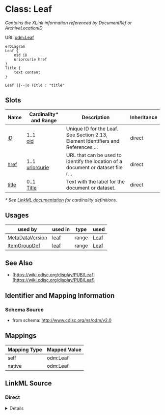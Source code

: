 # Class: Leaf

_Contains the XLink information referenced by DocumentRef or ArchiveLocationID_




URI: [odm:Leaf](http://www.cdisc.org/ns/odm/v2.0/Leaf)


```mermaid
erDiagram
Leaf {
    oid iD  
    uriorcurie href  
}
Title {
    text content  
}

Leaf ||--|o Title : "title"

```



<!-- no inheritance hierarchy -->


## Slots

| Name | Cardinality* and Range | Description | Inheritance |
| ---  | --- | --- | --- |
| [iD](iD.md) | 1..1 <br/> [oid](oid.md) | Unique ID for the Leaf. See Section 2.13, Element Identifiers and References ... | direct |
| [href](href.md) | 1..1 <br/> [uriorcurie](uriorcurie.md) | URL that can be used to identify the location of a document or dataset file r... | direct |
| [title](title.md) | 0..1 <br/> [Title](Title.md) | Text with the label for the document or dataset. | direct |

_* See [LinkML documentation](https://linkml.io/linkml/schemas/slots.html#slot-cardinality) for cardinality definitions._




## Usages

| used by | used in | type | used |
| ---  | --- | --- | --- |
| [MetaDataVersion](MetaDataVersion.md) | [leaf](leaf.md) | range | [Leaf](Leaf.md) |
| [ItemGroupDef](ItemGroupDef.md) | [leaf](leaf.md) | range | [Leaf](Leaf.md) |






## See Also

* [https://wiki.cdisc.org/display/PUB/Leaf](https://wiki.cdisc.org/display/PUB/Leaf)

## Identifier and Mapping Information







### Schema Source


* from schema: http://www.cdisc.org/ns/odm/v2.0





## Mappings

| Mapping Type | Mapped Value |
| ---  | ---  |
| self | odm:Leaf |
| native | odm:Leaf |





## LinkML Source

<!-- TODO: investigate https://stackoverflow.com/questions/37606292/how-to-create-tabbed-code-blocks-in-mkdocs-or-sphinx -->

### Direct

<details>
```yaml
name: Leaf
description: Contains the XLink information referenced by DocumentRef or ArchiveLocationID
from_schema: http://www.cdisc.org/ns/odm/v2.0
see_also:
- https://wiki.cdisc.org/display/PUB/Leaf
rank: 1000
slots:
- iD
- href
- title
slot_usage:
  iD:
    name: iD
    description: 'Unique ID for the Leaf. See Section 2.13, Element Identifiers and
      References , for OID considerations. Business Rule: Leaf ID attributes must
      be unique within the ODM document (i.e., there can be no 2 Leaf elements with
      the same ID attribute).'
    comments:
    - 'Required

      enum values: The Leaf ID is based on the XML xs:ID datatype, which is a Non-Colonized
      Name; therefore, ID attributes must start with either a letter or underscore
      (_), and may contain only letters, digits, underscores, hyphens and periods.'
    domain_of:
    - Leaf
    - Signature
    - Annotation
    range: oid
    required: true
  href:
    name: href
    description: 'URL that can be used to identify the location of a document or dataset
      file relative to the folder containing the ODM file. If the file is not located
      in the same folder as the ODM file, a relative file path should be included.
      Business Rule: For regulatory submissions to the FDA, the locations specified
      have to conform to locations allowed in the eCTD, in the Technical Conformance
      Guide for the relevant regulatory authority and the study data specifications.'
    comments:
    - 'Required

      range: xsd:anyURI'
    domain_of:
    - Leaf
    - Include
    - ExternalCodeLib
    - Image
    - Coding
    range: uriorcurie
    required: true
  title:
    name: title
    description: Text with the label for the document or dataset.
    domain_of:
    - PDFPageRef
    - Leaf
    range: Title
    maximum_cardinality: 1
class_uri: odm:Leaf

```
</details>

### Induced

<details>
```yaml
name: Leaf
description: Contains the XLink information referenced by DocumentRef or ArchiveLocationID
from_schema: http://www.cdisc.org/ns/odm/v2.0
see_also:
- https://wiki.cdisc.org/display/PUB/Leaf
rank: 1000
slot_usage:
  iD:
    name: iD
    description: 'Unique ID for the Leaf. See Section 2.13, Element Identifiers and
      References , for OID considerations. Business Rule: Leaf ID attributes must
      be unique within the ODM document (i.e., there can be no 2 Leaf elements with
      the same ID attribute).'
    comments:
    - 'Required

      enum values: The Leaf ID is based on the XML xs:ID datatype, which is a Non-Colonized
      Name; therefore, ID attributes must start with either a letter or underscore
      (_), and may contain only letters, digits, underscores, hyphens and periods.'
    domain_of:
    - Leaf
    - Signature
    - Annotation
    range: oid
    required: true
  href:
    name: href
    description: 'URL that can be used to identify the location of a document or dataset
      file relative to the folder containing the ODM file. If the file is not located
      in the same folder as the ODM file, a relative file path should be included.
      Business Rule: For regulatory submissions to the FDA, the locations specified
      have to conform to locations allowed in the eCTD, in the Technical Conformance
      Guide for the relevant regulatory authority and the study data specifications.'
    comments:
    - 'Required

      range: xsd:anyURI'
    domain_of:
    - Leaf
    - Include
    - ExternalCodeLib
    - Image
    - Coding
    range: uriorcurie
    required: true
  title:
    name: title
    description: Text with the label for the document or dataset.
    domain_of:
    - PDFPageRef
    - Leaf
    range: Title
    maximum_cardinality: 1
attributes:
  iD:
    name: iD
    description: 'Unique ID for the Leaf. See Section 2.13, Element Identifiers and
      References , for OID considerations. Business Rule: Leaf ID attributes must
      be unique within the ODM document (i.e., there can be no 2 Leaf elements with
      the same ID attribute).'
    comments:
    - 'Required

      enum values: The Leaf ID is based on the XML xs:ID datatype, which is a Non-Colonized
      Name; therefore, ID attributes must start with either a letter or underscore
      (_), and may contain only letters, digits, underscores, hyphens and periods.'
    from_schema: http://www.cdisc.org/ns/odm/v2.0
    rank: 1000
    identifier: true
    alias: iD
    owner: Leaf
    domain_of:
    - Leaf
    - Signature
    - Annotation
    range: oid
    required: true
  href:
    name: href
    description: 'URL that can be used to identify the location of a document or dataset
      file relative to the folder containing the ODM file. If the file is not located
      in the same folder as the ODM file, a relative file path should be included.
      Business Rule: For regulatory submissions to the FDA, the locations specified
      have to conform to locations allowed in the eCTD, in the Technical Conformance
      Guide for the relevant regulatory authority and the study data specifications.'
    comments:
    - 'Required

      range: xsd:anyURI'
    from_schema: http://www.cdisc.org/ns/odm/v2.0
    rank: 1000
    alias: href
    owner: Leaf
    domain_of:
    - Leaf
    - Include
    - ExternalCodeLib
    - Image
    - Coding
    range: uriorcurie
    required: true
  title:
    name: title
    description: Text with the label for the document or dataset.
    from_schema: http://www.cdisc.org/ns/odm/v2.0
    rank: 1000
    identifier: false
    alias: title
    owner: Leaf
    domain_of:
    - PDFPageRef
    - Leaf
    range: Title
    maximum_cardinality: 1
class_uri: odm:Leaf

```
</details>